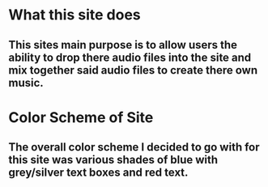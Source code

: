 # What this site does

## This sites main purpose is to allow users the ability to drop there audio files into the site and mix together said audio files to create there own music.


# Color Scheme of Site 

## The overall color scheme I decided to go with for this site was various shades of blue with grey/silver text boxes and red text.